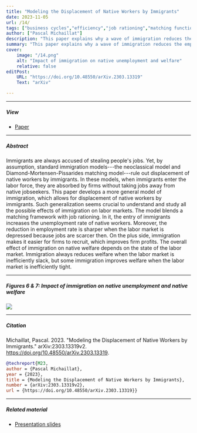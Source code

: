 ```yaml
---
title: "Modeling the Displacement of Native Workers by Immigrants" 
date: 2023-11-05
url: /14/
tags: ["business cycles","efficiency","job rationing","matching function","state dependence","unemployment","wage rigidity"]
author: ["Pascal Michaillat"]
description: "This paper explains why a wave of immigration reduces the employment rate of native workers, and why this reduction is larger in bad times." 
summary: "This paper explains why a wave of immigration reduces the employment rate of native workers, and why this reduction is larger in bad times. Yet, immigration improves native welfare when the labor market is inefficiently tight, because it helps firms to recruit."
cover:
    image: "/14.png"
    alt: "Impact of immigration on native unemployment and welfare"
    relative: false
editPost:
    URL: "https://doi.org/10.48550/arXiv.2303.13319"
    Text: "arXiv"

---
```


---

##### View

- [Paper](/14.pdf)

---

##### Abstract

Immigrants are always accused of stealing people's jobs. Yet, by assumption, standard immigration models---the neoclassical model and Diamond-Mortensen-Pissarides matching model---rule out displacement of native workers by immigrants. In these models, when immigrants enter the labor force, they are absorbed by firms without taking jobs away from native jobseekers. This paper develops a more general model of immigration, which allows for displacement of native workers by immigrants. Such generalization seems crucial to understand and study all the possible effects of immigration on labor markets. The model blends a matching framework with job rationing. In it, the entry of immigrants increases the unemployment rate of native workers. Moreover, the reduction in employment rate is sharper when the labor market is depressed because jobs are scarcer then. On the plus side, immigration makes it easier for firms to recruit, which improves firm profits. The overall effect of immigration on native welfare depends on the state of the labor market. Immigration always reduces welfare when the labor market is inefficiently slack, but some immigration improves welfare when the labor market is inefficiently tight.

---

##### Figures 6 & 7:  Impact of immigration on native unemployment and native welfare

![](/14.png)

---

##### Citation

Michaillat, Pascal. 2023. "Modeling the Displacement of Native Workers by Immigrants." arXiv:2303.13319v2. https://doi.org/10.48550/arXiv.2303.13319.


```BibTeX
@techreport{M23,
author = {Pascal Michaillat},
year = {2023},
title = {Modeling the Displacement of Native Workers by Immigrants},
number = {arXiv:2303.13319v2},
url = {https://doi.org/10.48550/arXiv.2303.13319}}
```

---

##### Related material

+ [Presentation slides](/14p.pdf)

